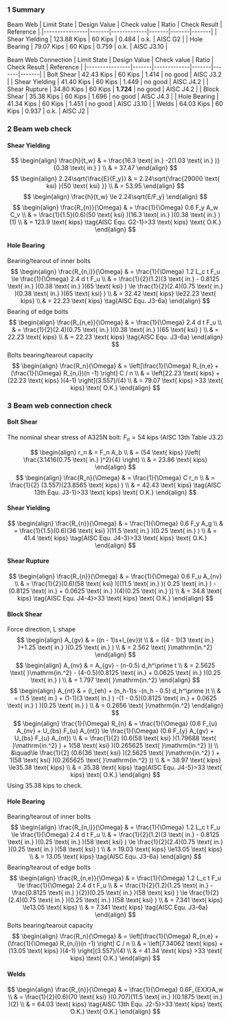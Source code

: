 ### 1 Summary
Beam Web
| Limit State    | Design Value | Check value | Ratio | Check Result | Reference |
|----------------|-------|-------------|-------|-------|-------|
| Shear Yielding | 123.88 Kips | 60 Kips | 0.484 | o.k. | AISC G2 |
| Hole Bearing | 79.07 Kips | 60 Kips | 0.759 | o.k. | AISC J3.10 |

Beam Web Connection
| Limit State    | Design Value | Check value | Ratio | Check Result | Reference |
|----------------|-------|-------------|-------|-------|-------|
| Bolt Shear | 42.43 Kips | 60 Kips | 1.414 | no good | AISC J3.2 |
| Shear Yielding | 41.40 Kips | 60 Kips | 1.449 | no good | AISC J4.2 |
| Shear Rupture | 34.80 Kips | 60 Kips | **1.724** | no good | AISC J4.2 |
| Block Shear | 35.38 Kips | 60 Kips | 1.696 | no good | AISC J4.3 |
| Hole Bearing | 41.34 Kips | 60 Kips | 1.451 | no good | AISC J3.10 |
| Welds | 64.03 Kips | 60 Kips | 0.937 | o.k. | AISC J2 |
### 2 Beam web check
#### Shear Yielding
$$
\begin{align}
\frac{h}{t_w} & = \frac{16.3 \text{ in.} -2(1.03 \text{ in.} )}{0.38 \text{ in.} } \\
  & = 37.47
\end{align}
$$
$$
\begin{align}
2.24\sqrt{\frac{E}{F_y}} & = 2.24\sqrt{\frac{29000 \text{ ksi} }{50 \text{ ksi} }} \\
  & = 53.95
\end{align}
$$
$$
\begin{align}
\frac{h}{t_w} \le 2.24\sqrt{E/F_y}
\end{align}
$$
$$
\begin{align}
\frac{R_{n}}{\Omega} & = \frac{1}{\Omega} 0.6 F_y A_w C_v \\
  & = \frac{1}{1.5}(0.6)(50 \text{ ksi} )(16.3 \text{ in.} )(0.38 \text{ in.} )(1) \\
  & = 123.9 \text{ kips} \tag{AISC Equ. G2-1}>33 \text{ kips}  \text{ O.K.}
\end{align}
$$
#### Hole Bearing
Bearing/tearout of inner bolts
$$
\begin{align}
\frac{R_{n,i}}{\Omega} & = \frac{1}{\Omega} 1.2 L_c t F_u \le \frac{1}{\Omega} 2.4 d t F_u \\
  & = \frac{1}{2}(1.2)(3 \text{ in.}  - 0.8125 \text{ in.} )(0.38 \text{ in.} )(65 \text{ ksi} ) \le \frac{1}{2}(2.4)(0.75 \text{ in.} )(0.38 \text{ in.} )(65 \text{ ksi} ) \\
  & = 32.42 \text{ kips} \le22.23 \text{ kips}  \\
  & = 22.23 \text{ kips} \tag{AISC Equ. J3-6a}
\end{align}
$$
Bearing of edge bolts
$$
\begin{align}
\frac{R_{n,e}}{\Omega} & = \frac{1}{\Omega} 2.4 d t F_u \\
  & = \frac{1}{2}(2.4)(0.75 \text{ in.} )(0.38 \text{ in.} )(65 \text{ ksi} ) \\
  & = 22.23 \text{ kips}  \\
  & = 22.23 \text{ kips} \tag{AISC Equ. J3-6a}
\end{align}
$$
Bolts bearing/tearout capacity
$$
\begin{align}
\frac{R_n}{\Omega} & = \left[\frac{1}{\Omega} R_{n,e} + (\frac{1}{\Omega} R_{n,i})(n -1) \right] C / n \\
  & = \left[22.23 \text{ kips}  + (22.23 \text{ kips} )(4-1) \right](3.557)/(4) \\
  & = 79.07 \text{ kips} >33 \text{ kips}  \text{ O.K.}
\end{align}
$$
### 3 Beam web connection check
#### Bolt Shear
The nominal shear stress of A325N bolt: $F_{n} = 54 \text{ kips} \text{ (AISC 13th Table J3.2)}$

$$
\begin{align}
r_n & =  F_n A_b \\
  & = (54 \text{ kips} )\left( \frac{3.1416(0.75 \text{ in.} )^2}{4} \right) \\
  & = 23.86 \text{ kips} 
\end{align}
$$
$$
\begin{align}
\frac{R_n}{\Omega} & = \frac{1}{\Omega} C r_n \\
  & = \frac{1}{2} (3.557)(23.8565 \text{ kips} ) \\
  & = 42.43 \text{ kips} \tag{AISC 13th Equ. J3-1}>33 \text{ kips}  \text{ O.K.}
\end{align}
$$
#### Shear Yielding
$$
\begin{align}
\frac{R_{n}}{\Omega} & = \frac{1}{\Omega} 0.6 F_y A_g \\
  & = \frac{1}{1.5}(0.6)(36 \text{ ksi} )(11.5 \text{ in.} )(0.25 \text{ in.} ) \\
  & = 41.4 \text{ kips} \tag{AISC Equ. J4-3}>33 \text{ kips}  \text{ O.K.}
\end{align}
$$
#### Shear Rupture
$$
\begin{align}
\frac{R_{n}}{\Omega} & = \frac{1}{\Omega} 0.6 F_u A_{nv} \\
  & = \frac{1}{2}(0.6)(58 \text{ ksi} )[(11.5 \text{ in.} )( 0.25 \text{ in.} ) - (0.8125 \text{ in.} + 0.0625 \text{ in.} )(4)(0.25 \text{ in.} )] \\
  & = 34.8 \text{ kips} \tag{AISC Equ. J4-4}>33 \text{ kips}  \text{ O.K.}
\end{align}
$$
#### Block Shear
Force direction, L shape
$$
\begin{align}
 A_{gv}  & = ((n - 1)s+l_{ev})t \\
  & = ((4 - 1)(3 \text{ in.} )+1.25 \text{ in.} )(0.25 \text{ in.} ) \\
  & = 2.562 \text{ }\mathrm{in.^2} 
\end{align}
$$
$$
\begin{align}
 A_{nv}  & = A_{gv} - (n-0.5) d_h^\prime t \\
  & = 2.5625 \text{ }\mathrm{in.^2}  - (4-0.5)(0.8125 \text{ in.}  + 0.0625 \text{ in.} )(0.25 \text{ in.} ) \\
  & = 1.797 \text{ }\mathrm{in.^2} 
\end{align}
$$
$$
\begin{align}
 A_{nt}  & = (l_{eh} + (n_h-1)s -(n_h - 0.5) d_h^\prime )t \\
  & = (1.5 \text{ in.}  + (1-1)(3 \text{ in.} ) -(1 - 0.5)(0.8125 \text{ in.}  + 0.0625 \text{ in.} ) )(0.25 \text{ in.} ) \\
  & = 0.2656 \text{ }\mathrm{in.^2} 
\end{align}
$$
$$
\begin{align}
\frac{1}{\Omega} R_{n} & = \frac{1}{\Omega} (0.6 F_{u} A_{nv} + U_{bs} F_{u} A_{nt}) \le \frac{1}{\Omega} (0.6 F_{y} A_{gv} + U_{bs} F_{u} A_{nt}) \\
  & = \frac{1}{2} (0.6(58 \text{ ksi} )(1.79688 \text{ }\mathrm{in.^2} ) + 1(58 \text{ ksi} )(0.265625 \text{ }\mathrm{in.^2} )) \\ 
 &\quad\le \frac{1}{2} (0.6(36 \text{ ksi} )(2.5625 \text{ }\mathrm{in.^2} ) + 1(58 \text{ ksi} )(0.265625 \text{ }\mathrm{in.^2} )) \\
  & = 38.97 \text{ kips} \le35.38 \text{ kips}  \\
  & = 35.38 \text{ kips} \tag{AISC Equ. J4-5}>33 \text{ kips}  \text{ O.K.}
\end{align}
$$
Using 35.38 kips to check.
#### Hole Bearing
Bearing/tearout of inner bolts
$$
\begin{align}
\frac{R_{n,i}}{\Omega} & = \frac{1}{\Omega} 1.2 L_c t F_u \le \frac{1}{\Omega} 2.4 d t F_u \\
  & = \frac{1}{2}(1.2)(3 \text{ in.}  - 0.8125 \text{ in.} )(0.25 \text{ in.} )(58 \text{ ksi} ) \le \frac{1}{2}(2.4)(0.75 \text{ in.} )(0.25 \text{ in.} )(58 \text{ ksi} ) \\
  & = 19.03 \text{ kips} \le13.05 \text{ kips}  \\
  & = 13.05 \text{ kips} \tag{AISC Equ. J3-6a}
\end{align}
$$
Bearing/tearout of edge bolts
$$
\begin{align}
\frac{R_{n,e}}{\Omega} & = \frac{1}{\Omega} 1.2 L_c t F_u \le \frac{1}{\Omega} 2.4 d t F_u \\
  & = \frac{1}{2}(1.2)(1.25 \text{ in.}  - \frac{0.8125 \text{ in.} }{2})(0.25 \text{ in.} )(58 \text{ ksi} ) \le \frac{1}{2}(2.4)(0.75 \text{ in.} )(0.25 \text{ in.} )(58 \text{ ksi} ) \\
  & = 7.341 \text{ kips} \le13.05 \text{ kips}  \\
  & = 7.341 \text{ kips} \tag{AISC Equ. J3-6a}
\end{align}
$$
Bolts bearing/tearout capacity
$$
\begin{align}
\frac{R_n}{\Omega} & = \left[\frac{1}{\Omega} R_{n,e} + (\frac{1}{\Omega} R_{n,i})(n -1) \right] C / n \\
  & = \left[7.34062 \text{ kips}  + (13.05 \text{ kips} )(4-1) \right](3.557)/(4) \\
  & = 41.34 \text{ kips} >33 \text{ kips}  \text{ O.K.}
\end{align}
$$
#### Welds
$$
\begin{align}
\frac{R_{n}}{\Omega} & = \frac{1}{\Omega} 0.6F_{EXX}A_w \\
  & = \frac{1}{2}(0.6)(70 \text{ ksi} )(0.707)(11.5 \text{ in.} )(0.1875 \text{ in.} )(2) \\
  & = 64.03 \text{ kips} \tag{AISC 13th Equ. J2-5}>33 \text{ kips}  \text{ O.K.} \text{ O.K.}
\end{align}
$$
